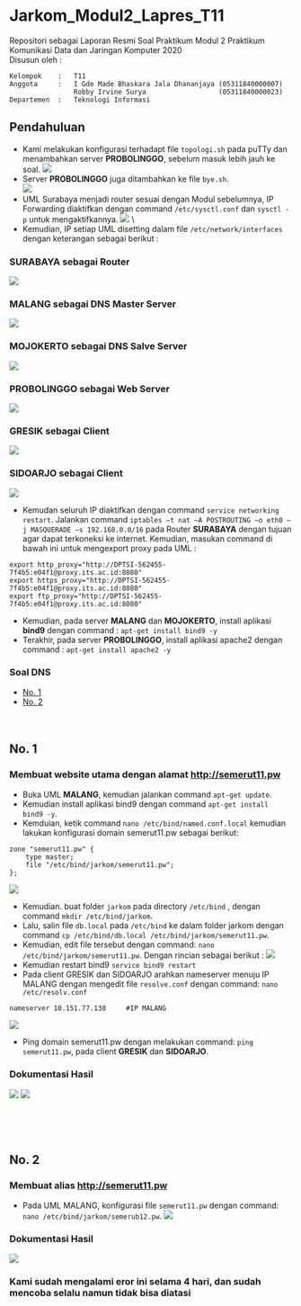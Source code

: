# Jarkom_Modul2_Lapres_T11
Repositori sebagai Laporan Resmi Soal Praktikum Modul 2 Praktikum Komunikasi Data dan Jaringan Komputer 2020\
Disusun oleh :
```
Kelompok    :   T11
Anggota     :   I Gde Made Bhaskara Jala Dhananjaya (05311840000007)
                Robby Irvine Surya                  (05311840000023)
Departemen  :   Teknologi Informasi
```

## Pendahuluan
- Kami melakukan konfigurasi terhadapt file `topologi.sh` pada puTTy dan menambahkan server **PROBOLINGGO**, sebelum masuk lebih jauh ke soal.
![](https://github.com/robbyirvine/Jarkom_Modul2_Lapres_T11/blob/main/UML/topologi.sh.png)
- Server **PROBOLINGGO** juga ditambahkan ke file `bye.sh`. \
![](https://github.com/robbyirvine/Jarkom_Modul2_Lapres_T11/blob/main/UML/bye.sh.png)
- UML Surabaya menjadi router sesuai dengan Modul sebelumnya, IP Forwarding diaktifkan dengan command `/etc/sysctl.conf` dan `sysctl -p` untuk mengaktifkannya.
![](https://github.com/robbyirvine/Jarkom_Modul2_Lapres_T11/blob/main/UML/SBY%202.png) \
- Kemudian, IP setiap UML disetting dalam file `/etc/network/interfaces` dengan keterangan sebagai berikut :
### SURABAYA sebagai Router
![](https://github.com/robbyirvine/Jarkom_Modul2_Lapres_T11/blob/main/UML/SBY%201.png)
### MALANG sebagai DNS Master Server
![](https://github.com/robbyirvine/Jarkom_Modul2_Lapres_T11/blob/main/UML/MLG%201.png)
### MOJOKERTO sebagai DNS Salve Server
![](https://github.com/robbyirvine/Jarkom_Modul2_Lapres_T11/blob/main/UML/MJRT%201.png)
### PROBOLINGGO sebagai Web Server
![](https://github.com/robbyirvine/Jarkom_Modul2_Lapres_T11/blob/main/UML/PRB%201.png)
### GRESIK sebagai Client
![](https://github.com/robbyirvine/Jarkom_Modul2_Lapres_T11/blob/main/UML/GRS%201.png)
### SIDOARJO sebagai Client
![](https://github.com/robbyirvine/Jarkom_Modul2_Lapres_T11/blob/main/UML/SDJ%201.png)

- Kemudan seluruh IP diaktifkan dengan command `service networking restart`. Jalankan command `iptables –t nat –A POSTROUTING –o eth0 –j MASQUERADE –s 192.168.0.0/16` pada Router **SURABAYA** dengan tujuan agar dapat terkoneksi ke internet. Kemudian, masukan command di bawah ini untuk mengexport proxy pada UML :
```
export http_proxy="http://DPTSI-562455-7f4b5:e04f1@proxy.its.ac.id:8080"
export https_proxy="http://DPTSI-562455-7f4b5:e04f1@proxy.its.ac.id:8080"
export ftp_proxy="http://DPTSI-562455-7f4b5:e04f1@proxy.its.ac.id:8080"
```
- Kemudian, pada server **MALANG** dan **MOJOKERTO**, install aplikasi **bind9** dengan command :
`apt-get install bind9 -y`
- Terakhir, pada server **PROBOLINGGO**, install aplikasi apache2 dengan command :
`apt-get install apache2 -y`

### Soal DNS
- [No. 1](#1)
- [No. 2](#2)
</br></br></br>

<a name="1"></a>
## No. 1 
### Membuat website utama dengan alamat http://semerut11.pw
- Buka UML **MALANG**, kemudian jalankan command `apt-get update`.
- Kemudian install aplikasi bind9 dengan command `apt-get install bind9 -y`.
- Kemduian, ketik command `nano /etc/bind/named.conf.local` kemudian lakukan konfigurasi domain semerut11.pw sebagai berikut:
```
zone "semerut11.pw" {
	type master;
	file "/etc/bind/jarkom/semerut11.pw";
};
```
![](https://github.com/robbyirvine/Jarkom_Modul2_Lapres_T11/blob/main/UML/1A.png)

- Kemudian. buat folder `jarkom` pada directory `/etc/bind` , dengan command `mkdir /etc/bind/jarkom`.
- Lalu, salin file `db.local` pada `/etc/bind` ke dalam  folder jarkom dengan command `cp /etc/bind/db.local /etc/bind/jarkom/semerut11.pw`.
- Kemudian, edit file tersebut dengan command: `nano /etc/bind/jarkom/semerut11.pw`. Dengan rincian sebagai berikut :
![](https://github.com/robbyirvine/Jarkom_Modul2_Lapres_T11/blob/main/UML/1B.png)
- Kemudian restart bind9  ```service bind9 restart```
- Pada client GRESIK dan SIDOARJO arahkan nameserver menuju IP MALANG dengan mengedit file ```resolve.conf``` dengan command: ```nano /etc/resolv.conf```
```
nameserver 10.151.77.138     #IP MALANG
```
![](https://github.com/robbyirvine/Jarkom_Modul2_Lapres_T11/blob/main/UML/1C.png)

- Ping domain semerut11.pw dengan melakukan command: `ping semerut11.pw`, pada client **GRESIK** dan **SIDOARJO**.
### Dokumentasi Hasil
![](https://github.com/robbyirvine/Jarkom_Modul2_Lapres_T11/blob/main/UML/1D.png)
![](https://github.com/robbyirvine/Jarkom_Modul2_Lapres_T11/blob/main/UML/1E.png)

</br></br></br>

<a name="2"></a>
## No. 2
### Membuat alias http://semerut11.pw
- Pada UML MALANG, konfigurasi file `semerut11.pw` dengan command: `nano /etc/bind/jarkom/semerub12.pw`.
![](https://github.com/robbyirvine/Jarkom_Modul2_Lapres_T11/blob/main/UML/2A.png)

### Dokumentasi Hasil
![](https://github.com/robbyirvine/Jarkom_Modul2_Lapres_T11/blob/main/UML/Erorrr.png)

### Kami sudah mengalami eror ini selama 4 hari, dan sudah mencoba selalu namun tidak bisa diatasi

